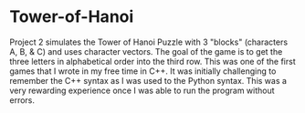 # Tower-of-Hanoi
Project 2 simulates the Tower of Hanoi Puzzle with 3 "blocks" (characters A, B, & C) and uses character vectors. The goal of the game is to get the three letters in alphabetical order into the third row. This was one of the first games that I wrote in my free time in C++. It was initially challenging to remember the C++ syntax as I was used to the Python syntax. This was a very rewarding experience once I was able to run the program without errors.

